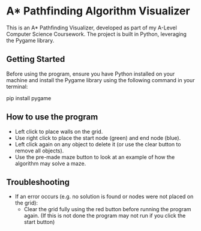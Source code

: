 # A* Pathfinding Algorithm Visualizer

This is an A* Pathfinding Visualizer, developed as part of my A-Level Computer Science Coursework. The project is built in Python, leveraging the Pygame library.

## Getting Started

Before using the program, ensure you have Python installed on your machine and install the Pygame library using the following command in your terminal:

pip install pygame



## How to use the program

- Left click to place walls on the grid.
- Use right click to place the start node (green) and end node (blue).
- Left click again on any object to delete it (or use the clear button to remove all objects).
- Use the pre-made maze button to look at an example of how the algorithm may solve a maze.

## Troubleshooting

- If an error occurs (e.g. no solution is found or nodes were not placed on the grid):
  - Clear the grid fully using the red button before running the program again. (If this is not done the program may not run if you click the start button)

